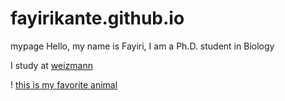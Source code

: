 # fayirikante.github.io
 mypage
 Hello, my name is Fayiri, I am a Ph.D. student in Biology



I study at [weizmann](https://www.weizmann.ac.il/pages/)

! [this is my favorite animal](https://critter.science/wp-content/uploads/2022/05/hs1a-1180x520.jpg)